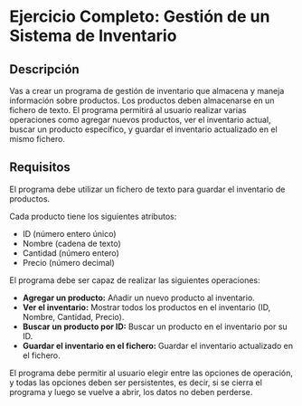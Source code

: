 # Ejercicio Completo: Gestión de un Sistema de Inventario

## Descripción
Vas a crear un programa de gestión de inventario que almacena y maneja información sobre productos. Los productos deben almacenarse en un fichero de texto. El programa permitirá al usuario realizar varias operaciones como agregar nuevos productos, ver el inventario actual, buscar un producto específico, y guardar el inventario actualizado en el mismo fichero.

## Requisitos
El programa debe utilizar un fichero de texto para guardar el inventario de productos.

Cada producto tiene los siguientes atributos:
- ID (número entero único)
- Nombre (cadena de texto)
- Cantidad (número entero)
- Precio (número decimal)

El programa debe ser capaz de realizar las siguientes operaciones:
- **Agregar un producto:** Añadir un nuevo producto al inventario.
- **Ver el inventario:** Mostrar todos los productos en el inventario (ID, Nombre, Cantidad, Precio).
- **Buscar un producto por ID:** Buscar un producto en el inventario por su ID.
- **Guardar el inventario en el fichero:** Guardar el inventario actualizado en el fichero.

El programa debe permitir al usuario elegir entre las opciones de operación, y todas las opciones deben ser persistentes, es decir, si se cierra el programa y luego se vuelve a abrir, los datos no deben perderse.
